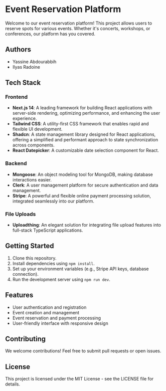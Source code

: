 # Event Reservation Platform

Welcome to our event reservation platform! This project allows users to reserve spots for various events. Whether it's concerts, workshops, or conferences, our platform has you covered.

## Authors
- Yassine Abdourabbih
- Ilyas Radoine

## Tech Stack

### Frontend
- **Next.js 14**: A leading framework for building React applications with server-side rendering, optimizing performance, and enhancing the user experience.
- **Tailwind CSS**: A utility-first CSS framework that enables rapid and flexible UI development.
- **Shadcn**: A state management library designed for React applications, offering a simplified and performant approach to state synchronization across components.
- **React Datepicker**: A customizable date selection component for React.

### Backend
- **Mongoose**: An object modeling tool for MongoDB, making database interactions easier.
- **Clerk**: A user management platform for secure authentication and data management.
- **Stripe**: A powerful and flexible online payment processing solution, integrated seamlessly into our platform.

### File Uploads
- **Uploadthing**: An elegant solution for integrating file upload features into full-stack TypeScript applications.

## Getting Started
1. Clone this repository.
2. Install dependencies using `npm install`.
3. Set up your environment variables (e.g., Stripe API keys, database connection).
4. Run the development server using `npm run dev`.

## Features
- User authentication and registration
- Event creation and management
- Event reservation and payment processing
- User-friendly interface with responsive design

## Contributing
We welcome contributions! Feel free to submit pull requests or open issues.

## License
This project is licensed under the MIT License - see the LICENSE file for details.
